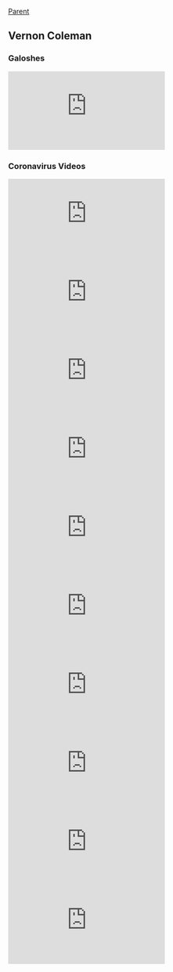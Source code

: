 [Parent](#pages/blog/cv19/index)

## Vernon Coleman

### Galoshes

<iframe width="320" height="160" src="https://www.youtube.com/embed/h-JmhZ0YGQA" frameborder="0" allow="accelerometer; autoplay; encrypted-media; gyroscope; picture-in-picture" allowfullscreen></iframe>

### Coronavirus Videos

<iframe width="320" height="160" src="https://www.youtube.com/embed/yl-kJ_PcwGk" frameborder="0" allow="accelerometer; autoplay; encrypted-media; gyroscope; picture-in-picture" allowfullscreen></iframe>
<iframe width="320" height="160" src="https://www.youtube.com/embed/kvlhVD5TunY" frameborder="0" allow="accelerometer; autoplay; encrypted-media; gyroscope; picture-in-picture" allowfullscreen></iframe>
<iframe width="320" height="160" src="https://www.youtube.com/embed/tdyjcNRVmdU" frameborder="0" allow="accelerometer; autoplay; encrypted-media; gyroscope; picture-in-picture" allowfullscreen></iframe>
<iframe width="320" height="160" src="https://www.youtube.com/embed/vnM0KOm4KQo" frameborder="0" allow="accelerometer; autoplay; encrypted-media; gyroscope; picture-in-picture" allowfullscreen></iframe>
<iframe width="320" height="160" src="https://www.youtube.com/embed/lRRfSMyf_F4" frameborder="0" allow="accelerometer; autoplay; encrypted-media; gyroscope; picture-in-picture" allowfullscreen></iframe>
<iframe width="320" height="160" src="https://www.youtube.com/embed/TawzYUyq6Qs" frameborder="0" allow="accelerometer; autoplay; encrypted-media; gyroscope; picture-in-picture" allowfullscreen></iframe>
<iframe width="320" height="160" src="https://www.youtube.com/embed/--U2QkiKUEs" frameborder="0" allow="accelerometer; autoplay; encrypted-media; gyroscope; picture-in-picture" allowfullscreen></iframe>
<iframe width="320" height="160" src="https://www.youtube.com/embed/fb0C6Nj4d8w" frameborder="0" allow="accelerometer; autoplay; encrypted-media; gyroscope; picture-in-picture" allowfullscreen></iframe>
<iframe width="320" height="160" src="https://www.youtube.com/embed/7-x3FGVu0uc" frameborder="0" allow="accelerometer; autoplay; encrypted-media; gyroscope; picture-in-picture" allowfullscreen></iframe>
<iframe width="320" height="160" src="https://www.youtube.com/embed/pa6LszZa7pg" frameborder="0" allow="accelerometer; autoplay; encrypted-media; gyroscope; picture-in-picture" allowfullscreen></iframe>

